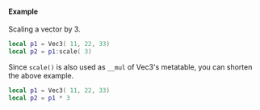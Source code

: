 #### Example
Scaling a vector by 3.
```lua
local p1 = Vec3( 11, 22, 33)
local p2 = p1:scale( 3)
```
Since `scale()` is also used as `__mul` of Vec3's metatable, you can
shorten the above example.
```lua
local p1 = Vec3( 11, 22, 33)
local p2 = p1 * 3
```
